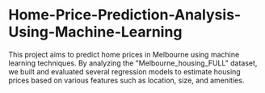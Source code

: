 # Home-Price-Prediction-Analysis-Using-Machine-Learning
This project aims to predict home prices in Melbourne using machine learning techniques. By analyzing the "Melbourne_housing_FULL" dataset, we built and evaluated several regression models to estimate housing prices based on various features such as location, size, and amenities.
